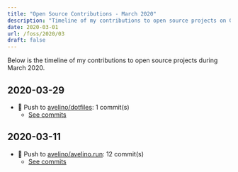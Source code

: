 ```yaml
---
title: "Open Source Contributions - March 2020"
description: "Timeline of my contributions to open source projects on GitHub during March 2020."
date: 2020-03-01
url: /foss/2020/03
draft: false
---
```


Below is the timeline of my contributions to open source projects during March 2020.

## 2020-03-29

- 🔨 Push to [avelino/dotfiles](https://github.com/avelino/dotfiles): 1 commit(s)
  - [See commits](https://github.com/avelino/dotfiles/commits?author=avelino&since=2020-03-29T00:00:00Z&until=2020-03-29T23:59:59Z)

## 2020-03-11

- 🔨 Push to [avelino/avelino.run](https://github.com/avelino/avelino.run): 12 commit(s)
  - [See commits](https://github.com/avelino/avelino.run/commits?author=avelino&since=2020-03-11T00:00:00Z&until=2020-03-11T23:59:59Z)

